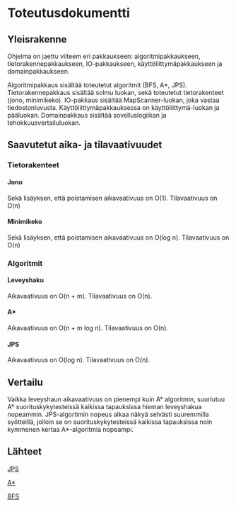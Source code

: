 # Toteutusdokumentti

## Yleisrakenne
Ohjelma on jaettu viiteem eri pakkaukseen: algoritmipakkaukseen, tietorakennepakkaukseen, IO-pakkaukseen, käyttöliittymäpakkaukseen ja domainpakkaukseen.

Algoritmipakkaus sisältää toteutetut algoritmit (BFS, A*, JPS). Tietorakennepakkaus sisältää solmu luokan, sekä toteutetut tietorakenteet (jono, minimikeko). IO-pakkaus sisältää MapScanner-luokan, joka vastaa tiedostonluvusta. Käyttöliittymäpakkauksessa on käyttöliittymä-luokan ja pääluokan. Domainpakkaus sisältää sovelluslogiikan ja tehokkuusvertailuluokan.

## Saavutetut aika- ja tilavaativuudet

### Tietorakenteet

#### Jono
Sekä lisäyksen, että poistamisen aikavaativuus on O(1).
Tilavaativuus on O(n)

#### Minimikeko
Sekä lisäyksen, että poistamisen aikavaativuus on O(log n).
Tilavaativuus on O(n)

### Algoritmit

#### Leveyshaku
Aikavaativuus on O(n + m).
Tilavaativuus on O(n).

#### A*
Aikavaativuus on O(n + m log n).
Tilavaativuus on O(n).

#### JPS
Aikavaativuus on O(log n).
Tilavaativuus on O(n).

## Vertailu
Vaikka leveyshaun aikavaativuus on pienempi kuin A* algoritmin, suoriutuu A* suorituskykytesteissä kaikissa tapauksissa hieman leveyshakua nopeammin. 
JPS-algortimin nopeus alkaa näkyä selvästi suuremmilla syötteillä, jolloin se on suorituskykytesteissä kaikissa tapauksissa noin kymmenen kertaa A*-algoritmia nopeampi.

## Lähteet
[JPS](http://users.cecs.anu.edu.au/~dharabor/data/papers/harabor-grastien-aaai11.pdf)

[A*](https://en.wikipedia.org/wiki/A*_search_algorithm)

[BFS](https://en.wikipedia.org/wiki/Breadth-first_search)
